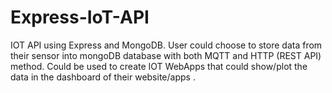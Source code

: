 # Express-IoT-API
IOT API using Express and MongoDB. User could choose to store data from their sensor into mongoDB database with both MQTT and HTTP (REST API) method. Could be used to create IOT WebApps that could show/plot the data in the dashboard of their website/apps .
